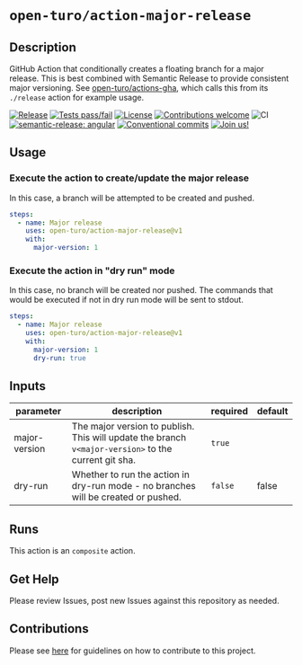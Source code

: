 # `open-turo/action-major-release`

## Description

GitHub Action that conditionally creates a floating branch for a major release. This is best combined with Semantic Release to provide consistent major versioning. See [open-turo/actions-gha](https://github.com/open-turo/actions-gha), which calls this from its `./release` action for example usage.

[![Release](https://img.shields.io/github/v/release/open-turo/action-major-release)](https://github.com/open-turo/action-major-release/releases/)
[![Tests pass/fail](https://img.shields.io/github/workflow/status/open-turo/action-major-release/CI)](https://github.com/open-turo/action-major-release/actions/)
[![License](https://img.shields.io/github/license/open-turo/action-major-release)](./LICENSE)
[![Contributions welcome](https://img.shields.io/badge/contributions-welcome-brightgreen.svg)](https://github.com/dwyl/esta/issues)
![CI](https://github.com/open-turo/action-major-release/actions/workflows/release.yaml/badge.svg)
[![semantic-release: angular](https://img.shields.io/badge/semantic--release-angular-e10079?logo=semantic-release)](https://github.com/semantic-release/semantic-release)
[![Conventional commits](https://img.shields.io/badge/conventional%20commits-1.0.2-%23FE5196?logo=conventionalcommits&logoColor=white)](https://conventionalcommits.org)
[![Join us!](https://img.shields.io/badge/Turo-Join%20us%21-593CFB.svg)](https://turo.com/jobs)

## Usage

### Execute the action to create/update the major release

In this case, a branch will be attempted to be created and pushed.

```yaml
steps:
  - name: Major release
    uses: open-turo/action-major-release@v1
    with:
      major-version: 1
```

### Execute the action in "dry run" mode

In this case, no branch will be created nor pushed. The commands that would be executed if not in dry run mode will be
sent to stdout.

```yaml
steps:
  - name: Major release
    uses: open-turo/action-major-release@v1
    with:
      major-version: 1
      dry-run: true
```

## Inputs

| parameter     | description                                                                                          | required | default |
| ------------- | ---------------------------------------------------------------------------------------------------- | -------- | ------- |
| major-version | The major version to publish. This will update the branch `v<major-version>` to the current git sha. | `true`   |         |
| dry-run       | Whether to run the action in dry-run mode - no branches will be created or pushed.                   | `false`  | false   |

## Runs

This action is an `composite` action.

## Get Help

Please review Issues, post new Issues against this repository as needed.

## Contributions

Please see [here](https://github.com/open-turo/contributions) for guidelines on how to contribute to this project.
